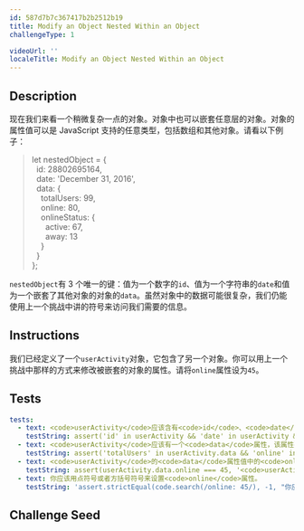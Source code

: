 ```yaml
---
id: 587d7b7c367417b2b2512b19
title: Modify an Object Nested Within an Object
challengeType: 1

videoUrl: ''
localeTitle: Modify an Object Nested Within an Object
---
```


## Description
<section id='description'>
现在我们来看一个稍微复杂一点的对象。对象中也可以嵌套任意层的对象。对象的属性值可以是 JavaScript 支持的任意类型，包括数组和其他对象。请看以下例子：
<blockquote>let nestedObject = {<br>&nbsp;&nbsp;id: 28802695164,<br>&nbsp;&nbsp;date: 'December 31, 2016',<br>&nbsp;&nbsp;data: {<br>&nbsp;&nbsp;&nbsp;&nbsp;totalUsers: 99,<br>&nbsp;&nbsp;&nbsp;&nbsp;online: 80,<br>&nbsp;&nbsp;&nbsp;&nbsp;onlineStatus: {<br>&nbsp;&nbsp;&nbsp;&nbsp;&nbsp;&nbsp;active: 67,<br>&nbsp;&nbsp;&nbsp;&nbsp;&nbsp;&nbsp;away: 13<br>&nbsp;&nbsp;&nbsp;&nbsp;}<br>&nbsp;&nbsp;}<br>};</blockquote>
<code>nestedObject</code>有 3 个唯一的键：值为一个数字的<code>id</code>、值为一个字符串的<code>date</code>和值为一个嵌套了其他对象的对象的<code>data</code>。虽然对象中的数据可能很复杂，我们仍能使用上一个挑战中讲的符号来访问我们需要的信息。
</section>

## Instructions
<section id='instructions'>
我们已经定义了一个<code>userActivity</code>对象，它包含了另一个对象。你可以用上一个挑战中那样的方式来修改被嵌套的对象的属性。请将<code>online</code>属性设为<code>45</code>。
</section>

## Tests
<section id='tests'>

```yml
tests:
  - text: <code>userActivity</code>应该含有<code>id</code>、<code>date</code>和<code>data</code>属性。
    testString: assert('id' in userActivity && 'date' in userActivity && 'data' in userActivity, '<code>userActivity</code>应该含有<code>id</code>、<code>date</code>和<code>data</code>属性。');
  - text: <code>userActivity</code>应该有一个<code>data</code>属性，该属性要是一个含有<code>totalUsers</code>和<code>online</code>属性的对象。
    testString: assert('totalUsers' in userActivity.data && 'online' in userActivity.data, '<code>userActivity</code>应该有一个<code>data</code>属性，该属性要是一个含有<code>totalUsers</code>和<code>online</code>属性的对象。');
  - text: <code>userActivity</code>的<code>data</code>属性值中的<code>online</code>属性应该被设为<code>45</code>。
    testString: assert(userActivity.data.online === 45, '<code>userActivity</code>的<code>data</code>属性值中的<code>online</code>属性应该被设为<code>45</code>。');
  - text: 你应该用点符号或者方括号符号来设置<code>online</code>属性。
    testString: 'assert.strictEqual(code.search(/online: 45/), -1, "你应该用点符号或者方括号符号来设置<code>online</code>属性。");'

```

</section>

## Challenge Seed
<section id='challengeSeed'>















</section>

              